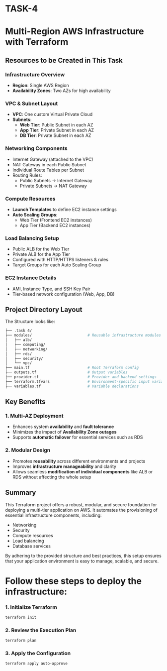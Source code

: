 # TASK-4  
# Multi-Region AWS Infrastructure with Terraform

##  Resources to be Created in This Task

###  Infrastructure Overview
- **Region**: Single AWS Region  
- **Availability Zones**: Two AZs for high availability  

###  VPC & Subnet Layout
- **VPC**: One custom Virtual Private Cloud
- **Subnets**:
  - **Web Tier**: Public Subnet in each AZ  
  - **App Tier**: Private Subnet in each AZ  
  - **DB Tier**: Private Subnet in each AZ  

###  Networking Components
- Internet Gateway (attached to the VPC)  
- NAT Gateway in each Public Subnet  
- Individual Route Tables per Subnet  
- Routing Rules:
  - Public Subnets → Internet Gateway  
  - Private Subnets → NAT Gateway  

###  Compute Resources
- **Launch Templates** to define EC2 instance settings  
- **Auto Scaling Groups**:
  - Web Tier (Frontend EC2 instances)  
  - App Tier (Backend EC2 instances)  

###  Load Balancing Setup
- Public ALB for the Web Tier  
- Private ALB for the App Tier  
- Configured with HTTP/HTTPS listeners & rules  
- Target Groups for each Auto Scaling Group  

###  EC2 Instance Details
- AMI, Instance Type, and SSH Key Pair  
- Tier-based network configuration (Web, App, DB)



##  Project Directory Layout

The Structure looks like:

```bash
├── .task 4/                      
├── modules/                         # Reusable infrastructure modules
│   ├── alb/
│   ├── computing/
│   ├── networking/
│   ├── rds/
│   ├── security/
│   └── vpc/
├── main.tf                          # Root Terraform config
├── outputs.tf                       # Output variables
├── provider.tf                      # Provider and backend settings                     
├── terraform.tfvars                 # Environment-specific input variables           
├── variables.tf                     # Variable declarations
```
## Key Benefits

### 1. Multi-AZ Deployment
- Enhances system **availability** and **fault tolerance**
- Minimizes the impact of **Availability Zone outages**
- Supports **automatic failover** for essential services such as RDS

### 2. Modular Design
- Promotes **reusability** across different environments and projects
- Improves **infrastructure manageability** and clarity
- Allows seamless **modification of individual components** like ALB or RDS without affecting the whole setup


## Summary

This Terraform project offers a robust, modular, and secure foundation for deploying a multi-tier application on AWS. It automates the provisioning of essential infrastructure components, including:

- Networking
- Security
- Compute resources
- Load balancing
- Database services

By adhering to the provided structure and best practices, this setup ensures that your application environment is easy to manage, scalable, and secure.

# Follow these steps to deploy the infrastructure:

### 1. Initialize Terraform
```bash
terraform init
```
### 2. Review the Execution Plan
```bash
terraform plan
```
### 3. Apply the Configuration
```bash
terraform apply auto-approve
```
